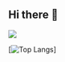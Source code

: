 ## Hi there 👋

<img src="https://capsule-render.vercel.app/api?type=waving&color=BDBDC8&height=300&section=header&text=Welecome&fontSize=150" />

[![Top Langs](https://github-readme-stats.vercel.app/api/top-langs/?username=Hyeongmin1225)]



<!--
**Hyeongmin1225/Hyeongmin1225** is a ✨ _special_ ✨ repository because its `README.md` (this file) appears on your GitHub profile.

Here are some ideas to get you started:

- 🔭 I’m currently working on ...
- 🌱 I’m currently learning ...
- 👯 I’m looking to collaborate on ...
- 🤔 I’m looking for help with ...
- 💬 Ask me about ...
- 📫 How to reach me: ...
- 😄 Pronouns: ...
- ⚡ Fun fact: ...
-->
